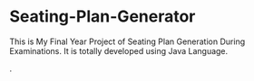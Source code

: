 # Seating-Plan-Generator

This is My Final Year Project of Seating Plan Generation During Examinations. It is totally developed using Java Language.








































































































.






































